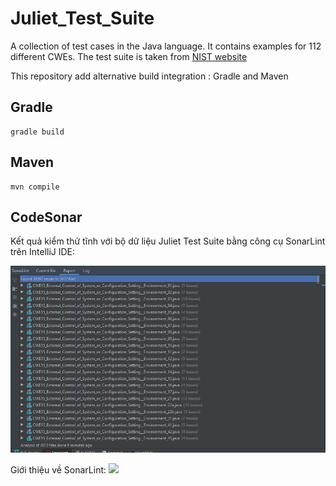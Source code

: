 # Juliet_Test_Suite

A collection of test cases in the Java language. It contains examples for 112 different CWEs. 
The test suite is taken from [NIST website](https://samate.nist.gov/SRD/testsuite.php)

This repository add alternative build integration : Gradle and Maven

## Gradle

```
gradle build
```

## Maven

```
mvn compile
```


## CodeSonar
Kết quả kiểm thử tĩnh với bộ dữ liệu Juliet Test Suite bằng công cụ SonarLint trên IntelliJ IDE:

![](https://github.com/vudung042/Juliet_Test_Suite/blob/master/Juliet_Tes_Suite.png)

Giới thiệu về SonarLint: 
![](https://vinasupport.com/gioi-thieu-sonarqube-cong-cu-phan-tich-va-kiem-tra-chat-luong-code)
